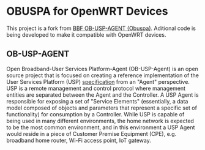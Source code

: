 # OBUSPA for OpenWRT Devices

This project is a fork from [BBF OB-USP-AGENT (Obuspa)](https://github.com/BroadbandForum/obuspa). Aditional code is being developed to make it compatible with OpenWRT devices.

## OB-USP-AGENT

Open Broadband-User Services Platform-Agent (OB-USP-Agent) is an open source project that is focused on creating a reference implementation of the User Services Platform (USP) [specification](https://usp.technology) from an "Agent" perspective. USP is a remote management and control protocol where management entities are separated between the Agent and the Controller.  A USP Agent is responsible for exposing a set of "Service Elements" (essentially, a data model composed of objects and parameters that represent a specific set of functionality) for consumption by a Controller.  While USP is capable of being used in many different environments, the home network is expected to be the most common environment, and in this environment a USP Agent would reside in a piece of Customer Premise Equipment (CPE), e.g. broadband home router, Wi-Fi access point, IoT gateway.